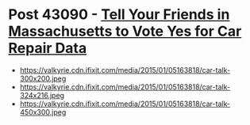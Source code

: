# Post 43090 - [Tell Your Friends in Massachusetts to Vote Yes for Car Repair Data](https://www.ifixit.com/News/43090/tell-your-friends-in-massachusetts-to-vote-yes-for-car-repair-data)

- https://valkyrie.cdn.ifixit.com/media/2015/01/05163818/car-talk-300x200.jpeg
- https://valkyrie.cdn.ifixit.com/media/2015/01/05163818/car-talk-324x216.jpeg
- https://valkyrie.cdn.ifixit.com/media/2015/01/05163818/car-talk-450x300.jpeg
